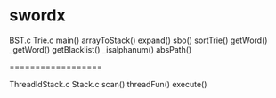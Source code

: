 # swordx 

BST.c
Trie.c
main()
arrayToStack()
expand()
sbo()
sortTrie()
getWord()
_getWord()
getBlacklist()
_isalphanum()
absPath()

==================

ThreadIdStack.c
Stack.c
scan()
threadFun()
execute()


